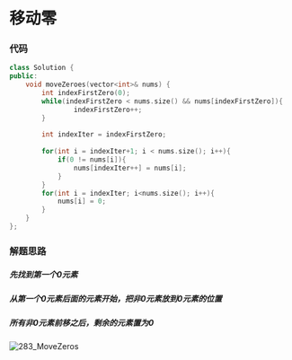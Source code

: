 # 移动零

###  代码

```C++
class Solution {
public:
    void moveZeroes(vector<int>& nums) {
        int indexFirstZero(0);
        while(indexFirstZero < nums.size() && nums[indexFirstZero]){
                indexFirstZero++;
        }
        
        int indexIter = indexFirstZero;
        
        for(int i = indexIter+1; i < nums.size(); i++){
            if(0 != nums[i]){
                nums[indexIter++] = nums[i];
            }
        }
        for(int i = indexIter; i<nums.size(); i++){
            nums[i] = 0;
        }
    }
};
```

### 解题思路

##### 先找到第一个0元素

##### 从第一个0元素后面的元素开始，把非0元素放到0元素的位置

##### 所有非0元素前移之后，剩余的元素置为0

![283_MoveZeros](F:\Code\Tutorial\05_leetcode\00_Order\283_MoveZeros.gif)
